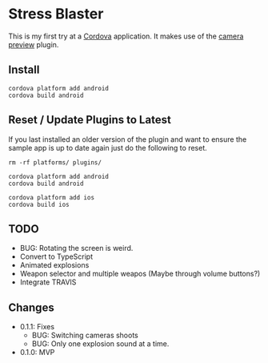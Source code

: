 # Stress Blaster

This is my first try at a [Cordova][co] application.  It makes use of
the [camera preview][cp] plugin.

## Install

```
cordova platform add android
cordova build android

```

## Reset / Update Plugins to Latest

If you last installed an older version of the plugin and want to
ensure the sample app is up to date again just do the following to
reset.

```
rm -rf platforms/ plugins/

cordova platform add android
cordova build android

cordova platform add ios
cordova build ios
```

## TODO

- BUG: Rotating the screen is weird.
- Convert to TypeScript
- Animated explosions
- Weapon selector and multiple weapos (Maybe through volume buttons?)
- Integrate TRAVIS

## Changes

- 0.1.1: Fixes
  - BUG: Switching cameras shoots
  - BUG: Only one explosion sound at a time.
- 0.1.0: MVP



[co]: https://cordova.apache.org/
[cp]: https://github.com/cordova-plugin-camera-preview/cordova-plugin-camera-preview

